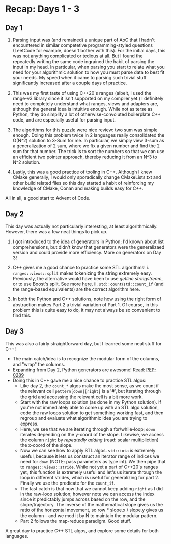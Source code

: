 # Recap: Days 1 - 3

## Day 1

1. Parsing input was (and remained) a unique part of AoC that I hadn't encountered in similar competetive programming-styled questions (LeetCode for example, doesn't bother with this). For the initial days, this was not anything complicated or tedious at all. But I found the repeatedly writing the same code ingrained the habit of parsing the input in my head. In particular, when parsing you start to relate what you need for your algorithmic solution to how you must parse data to best fit your needs. My speed when it came to parsing such trivial stuff significantly increased after a couple days of practice.

2. This was my first taste of using C++20's ranges (albeit, I used the range-v3 library since it isn't supported on my compiler yet.) I definitely need to completely understand what ranges, views and adapters are, although the general idea is intuitive enough. While not as terse as Python, they do simplify a lot of otherwise-convoluted boilerplate C++ code, and are especially useful for parsing input.

3. The algorithms for this puzzle were nice review: two sum was simple enough. Doing this problem twice in 2 languages really consolidated the O(N^2) solution to 3-Sum for me. In particular, we simply view 3-sum as a generalization of 2 sum, where we fix a given number and find the 2 sum for that number. The trick is to sort the numbers so that we can use an efficient two pointer approach, thereby reducing it from an N^3 to N^2 solution.

4. Lastly, this was a good practice of tooling in C++. Although I knew CMake generally, I would only sporadically change CMakeLists.txt and other build related files so this day started a habit of reinforcing my knowledge of CMake, Conan and making builds easy for C++.

All in all, a good start to Advent of Code.

## Day 2

This day was actually not particularly interesting, at least algorithmically. However, there was a few neat things to pick up.

1. I got introduced to the idea of generators in Python; I'd known about list comprehensions, but didn't know that generators were the generalizaed version and could provide more efficiency. More on generators on Day 3!

2. C++ gives me a good chance to practice some STL algorithms!
  i. `ranges::views::split` makes tokenizing the string extremely easy. Previously, the alternative would have been to use *getline* *stringstream*, or to use Boost's split. See more [here](https://www.fluentcpp.com/2017/04/21/how-to-split-a-string-in-c/).
  ii. `std::count`/`std::count_if` (and the range-based equivalents) are the correct algorithm here.
3. In both the Python and C++ solutions, note how using the right form of abstraction makes Part 2 a trivial variation of Part 1. Of course, in this problem this is quite easy to do, it may not always be so convenient to find this.

## Day 3

This was also a fairly straightforward day, but I learned some neat stuff for C++!

- The main catch/idea is to recognize the modular form of the columns, and "wrap" the columns.
- Expanding from Day 2, Python generators are awesome! Read: [PEP-0289](https://www.python.org/dev/peps/pep-0289/)
- Doing this in C++ gave me a nice chance to practice STL algos:
  - Like day 2, the `count_*` algos make the most sense, as we count if the relevant cell `pattern[down][right]` is a '#', but iterating through the grid and accessing the relevant cell is a bit more work.
  - Start with the raw loops solution (as done in my Python solution). If you're not immediately able to come up with an STL algo solution, code the raw loops solution to get something working fast, and then regroup and evaluate what algorithmic idea you are trying to express.
  - Here, we see that we are iterating through a for/while-loop; `down` iterates depending on the y-coord of the slope. Likewise, we access the column `right` by *repeatedly adding* (read: scalar multipliction) the x-coord of the slope.
  - Now we can see how to apply STL algos. `std::iota` is extremely useful, because it lets us construct an iterator range of indices we need for `down` (NOTE: pass parameters as type int). We then pipe that to `ranges::views::stride`. While not yet a part of C++20's ranges yet, this function is extremely useful and let's us iterate through the loop in different strides, which is useful for generalizing for part 2. Finally we use the predicate for the `count_if`.
  - The last catch is that now that we cannot keep adding `right` as I did in the raw-loop solution; however note we can access the index since it predictably jumps across based on the row, and the slope/trajectory. The inverse of the mathematical slope gives us the ratio of the horizontal movement, so row * slope.x / slope.y gives us the column - and we mod it by N to maintain the modular pattern.
  - Part 2 follows the map-reduce paradigm. Good stuff.

A great day to practice C++ STL algos, and explore some details for both languages.
